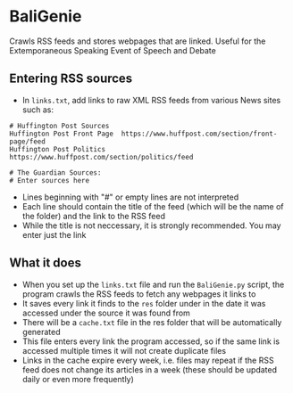# BaliGenie
Crawls RSS feeds and stores webpages that are linked. Useful for the Extemporaneous Speaking Event of Speech and Debate

## Entering RSS sources
- In `links.txt`, add links to raw XML RSS feeds from various News sites such as:
```
# Huffington Post Sources
Huffington Post Front Page	https://www.huffpost.com/section/front-page/feed
Huffington Post Politics	https://www.huffpost.com/section/politics/feed

# The Guardian Sources:
# Enter sources here
```
- Lines beginning with "#" or empty lines are not interpreted
- Each line should contain the title of the feed (which will be the name of the folder) and the link to the RSS feed
- While the title is not neccessary, it is strongly recommended. You may enter just the link

## What it does
- When you set up the `links.txt` file and run the `BaliGenie.py` script, the program crawls the RSS feeds to fetch any webpages it links to
- It saves every link it finds to the `res` folder under in the date it was accessed under the source it was found from
- There will be a `cache.txt` file in the res folder that will be automatically generated
- This file enters every link the program accessed, so if the same link is accessed multiple times it will not create duplicate files
- Links in the cache expire every week, i.e. files may repeat if the RSS feed does not change its articles in a week (these should be updated daily or even more frequently)
